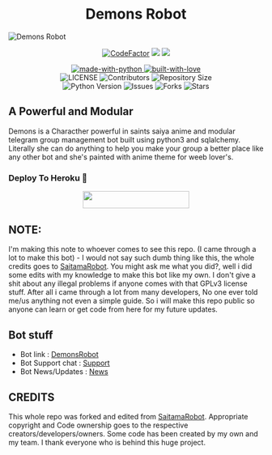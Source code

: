 <center>
  <h1> 
    Demons Robot
  </h1>
</center

![Demons Robot](https://telegra.ph/file/0d2f622c1ec5bd2c07cf1.jpg)



<p align="center">
<a href="https://www.codefactor.io/repository/github/idzero23/SaintAries"><img src="https://www.codefactor.io/repository/github/idzero23/SaintAries/badge?s=c88caeeb0a1618f6af41e411a83bcd38832cd6ea" alt="CodeFactor" /></a> <a href="https://www.codacy.com?utm_source=github.com&amp;utm_medium=referral&amp;utm_content=idzero23/SaintAries&amp;utm_campaign=Badge_Grade"><img src="https://app.codacy.com/project/badge/Grade/33e2dc1ed2c54ff18a80ba9f35e54b12"/></a>
    <img src="https://img.shields.io/badge/PRs-welcome-brightgreen.svg?style=flat-square">

</p>

<p align="center">
    <a href="https://python.org">
        <img src="http://forthebadge.com/images/badges/made-with-python.svg" alt="made-with-python">
    </a>
    <a href="https://GitHub.com/idzero23">
        <img src="http://ForTheBadge.com/images/badges/built-with-love.svg" alt="built-with-love">
    </a> <br>
    <img src="https://img.shields.io/github/license/idzero23/saintaries?style=for-the-badge&logo=appveyor" alt="LICENSE">
    <img src="https://img.shields.io/github/contributors/idzero23/saintaries?style=for-the-badge&logo=appveyor" alt="Contributors">
    <img src="https://img.shields.io/github/repo-size/idzero23/saintaries?style=for-the-badge&logo=appveyor" alt="Repository Size"> <br>
    <img src="https://img.shields.io/badge/python-3.9-green?style=for-the-badge&logo=appveyor" alt="Python Version">
    <img src="https://img.shields.io/github/issues/idzero23/saintaries?style=for-the-badge&logo=appveyor" alt="Issues">
    <img src="https://img.shields.io/github/forks/idzero23/saintaries?style=for-the-badge&logo=appveyor" alt="Forks">
    <img src="https://img.shields.io/github/stars/idzero23/saintaries?style=for-the-badge&logo=appveyor" alt="Stars">
</p>



## A Powerful and Modular

Demons is a Characther powerful in saints saiya anime and modular telegram group management bot built using python3 and sqlalchemy. Literally she can do anything to help you make your group a better place like any other bot and she's painted with anime theme for weeb lover's.

### Deploy To Heroku 📡</h4>

<p align="center"><a href="https://heroku.com/deploy?template=https://github.com/ridhoajaaa/DemonsRobot"> <img src="https://img.shields.io/badge/Deploy%20To%20Heroku-blueviolet?style=for-the-badge&logo=heroku" width="210" height="34.45"/></a></p>

## NOTE:

  I'm making this note to whoever comes to see this repo. (I came through a lot to make this bot) - I would not say such dumb thing like this, the whole credits goes to [SaitamaRobot](https://github.com/AnimeKaizoku/SaitamaRobot). You might ask me what you did?, well i did some edits with my knowledge to make this bot like my own. I don't give a shit about any illegal problems if anyone comes with that GPLv3 license stuff. After all i came through a lot from many developers, No one ever told me/us anything not even a simple guide. So i will make this repo public so anyone can learn or get code from here for my future updates.
## Bot stuff

* Bot link : [DemonsRobot](https://t.me/demoonsssss_bot)
* Bot Support chat : [Support](https://t.me/demonszxx)
* Bot News/Updates : [News](https://t.me/IDZEROID)

## CREDITS

This whole repo was forked and edited from [SaitamaRobot](https://github.com/AnimeKaizoku/SaitamaRobot). 
Appropriate copyright and Code ownership goes to the respective creators/developers/owners.
Some code has been created by my own and my team.
I thank everyone who is behind this huge project. 
